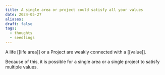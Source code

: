 ```yaml
---
title: A single area or project could satisfy all your values
date: 2024-05-27
aliases: 
draft: false
tags:
  - thoughts
  - seedlings
---
```

A life [[life area]] or a Project are weakly connected with a [[value]].

Because of this, it is possible for a single area or a single project to satisfy multiple values.